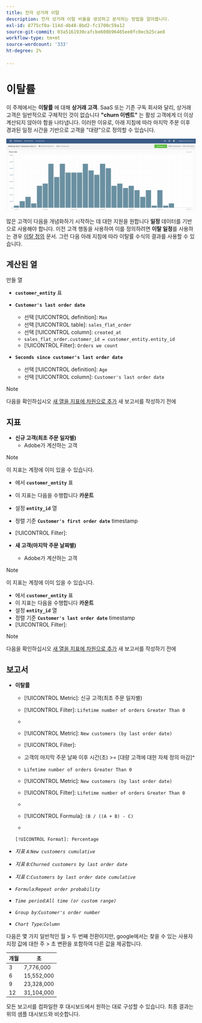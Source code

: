 ```yaml
---
title: 전자 상거래 이탈
description: 전자 상거래 이탈 비율을 생성하고 분석하는 방법을 알아봅니다.
exl-id: 8775cf0a-114d-4b48-8bd2-fc1700c59a12
source-git-commit: 03a5161930cafcbe600b96465ee0fc0ecb25cae8
workflow-type: tm+mt
source-wordcount: '333'
ht-degree: 2%

---
```


# 이탈률

이 주제에서는 **이탈률** 에 대해 **상거래 고객**. SaaS 또는 기존 구독 회사와 달리, 상거래 고객은 일반적으로 구체적인 것이 없습니다 **&quot;churn 이벤트&quot;** 는 활성 고객에게 더 이상 계산되지 않아야 함을 나타냅니다. 이러한 이유로, 아래 지침에 따라 마지막 주문 이후 경과된 일정 시간을 기반으로 고객을 &quot;대량&quot;으로 정의할 수 있습니다.

![](../../assets/Churn_rate_image.png)

많은 고객이 다음을 개념화하기 시작하는 데 대한 지원을 원합니다 **일정** 데이터를 기반으로 사용해야 합니다. 이전 고객 행동을 사용하여 이를 정의하려면 **이탈 일정**&#x200B;를 사용하는 경우 [이탈 정의](../analysis/define-cust-churn.md) 문서. 그런 다음 아래 지침에 따라 이탈률 수식의 결과를 사용할 수 있습니다.

## 계산된 열

만들 열

* **`customer_entity`** 표
* **`Customer's last order date`**
   * 선택 [!UICONTROL definition]: `Max`
   * 선택 [!UICONTROL table]: `sales_flat_order`
   * 선택 [!UICONTROL column]: `created_at`
   * `sales_flat_order.customer_id = customer_entity.entity_id`
   * [!UICONTROL Filter]: `Orders we count`

* **`Seconds since customer's last order date`**
   * 선택 [!UICONTROL definition]: `Age`
   * 선택 [!UICONTROL column]: `Customer's last order date`

>[!NOTE]
>
>다음을 확인하십시오 [새 열을 지표에 차원으로 추가](../data-warehouse-mgr/manage-data-dimensions-metrics.md) 새 보고서를 작성하기 전에

## 지표

* **신규 고객(최초 주문 일자별)**
   * Adobe가 계산하는 고객

>[!NOTE]
>
>이 지표는 계정에 이미 있을 수 있습니다.

* 에서 **`customer_entity`** 표
* 이 지표는 다음을 수행합니다 **카운트**
* 설정 **`entity_id`** 열
* 정렬 기준 **`Customer's first order date`** timestamp
* [!UICONTROL Filter]:

* **새 고객(마지막 주문 날짜별)**
   * Adobe가 계산하는 고객

>[!NOTE]
>
>이 지표는 계정에 이미 있을 수 있습니다.

* 에서 **`customer_entity`** 표
* 이 지표는 다음을 수행합니다 **카운트**
* 설정 **`entity_id`** 열
* 정렬 기준 **`Customer's last order date`** timestamp
* [!UICONTROL Filter]:

>[!NOTE]
>
>다음을 확인하십시오 [새 열을 지표에 차원으로 추가](../data-warehouse-mgr/manage-data-dimensions-metrics.md) 새 보고서를 작성하기 전에

## 보고서

* **이탈률**
   * [!UICONTROL Metric]: 신규 고객(최초 주문 일자별)
   * [!UICONTROL Filter]: `Lifetime number of orders Greater Than 0`
   * 
      [!UICONTROL Perspective]: `Cumulative`
   * [!UICONTROL Metric]: `New customers (by last order date)`
   * [!UICONTROL Filter]:
   * 고객의 마지막 주문 날짜 이후 시간(초) >= [대량 고객에 대한 자체 정의 마감&#x200B;]**`^`**
   * `Lifetime number of orders Greater Than 0`

   * [!UICONTROL Metric]: `New customers (by last order date)`
   * [!UICONTROL Filter]: `Lifetime number of orders Greater Than 0`
   * 
      [!UICONTROL Perspective]: Cumulative
   * [!UICONTROL Formula]: `(B / ((A + B) - C)`
   * 

      [!UICONTROL Format]: Percentage

* *지표 `A`:`New customers cumulative`*
* *지표 `B`:`Churned customers by last order date`*
* *지표 `C`:`Customers by last order date cumulative`*
* *`Formula`:`Repeat order probability`*
* *`Time period`:`All time (or custom range)`*
* *`Group by`:`Customer's order number`*
* *`Chart Type`:`Column`*

다음은 몇 가지 일반적인 월 > 두 번째 전환이지만, google에서는 찾을 수 있는 사용자 지정 값에 대한 주 > 초 변환을 포함하여 다른 값을 제공합니다.

| **개월** | **초** |
|---|---|
| 3 | 7,776,000 |
| 6 | 15,552,000 |
| 9 | 23,328,000 |
| 12 | 31,104,000 |

모든 보고서를 컴파일한 후 대시보드에서 원하는 대로 구성할 수 있습니다. 최종 결과는 위의 샘플 대시보드와 비슷합니다.
